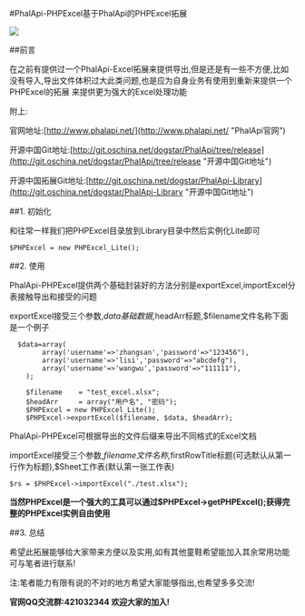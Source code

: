 #PhalApi-PHPExcel基于PhalApi的PHPExcel拓展

![](http://webtools.qiniudn.com/master-LOGO-20150410_50.jpg)

##前言

在之前有提供过一个PhalApi-Excel拓展来提供导出,但是还是有一些不方便,比如没有导入,导出文件体积过大此类问题,也是应为自身业务有使用到重新来提供一个PHPExcel的拓展
来提供更为强大的Excel处理功能

附上:

官网地址:[http://www.phalapi.net/](http://www.phalapi.net/ "PhalApi官网")

开源中国Git地址:[http://git.oschina.net/dogstar/PhalApi/tree/release](http://git.oschina.net/dogstar/PhalApi/tree/release "开源中国Git地址")

开源中国拓展Git地址:[http://git.oschina.net/dogstar/PhalApi-Library](http://git.oschina.net/dogstar/PhalApi-Library "开源中国Git地址")


##1. 初始化

和往常一样我们把PHPExcel目录放到Library目录中然后实例化Lite即可

    $PHPExcel = new PHPExcel_Lite();

##2. 使用

PhalApi-PHPExcel提供两个基础封装好的方法分别是exportExcel,importExcel分表接触导出和接受的问题

exportExcel接受三个参数,$data基础数据,$headArr标题,$filename文件名称下面是一个例子

      $data=array(
            array('username'=>'zhangsan','password'=>"123456"),
            array('username'=>'lisi','password'=>"abcdefg"),
            array('username'=>'wangwu','password'=>"111111"),
        );

        $filename    = "test_excel.xlsx";
        $headArr     = array("用户名", "密码");
        $PHPExcel = new PHPExcel_Lite();
        $PHPExcel->exportExcel($filename, $data, $headArr);
        
PhalApi-PHPExcel可根据导出的文件后缀来导出不同格式的Excel文档

importExcel接受三个参数,$filename文件名称,$firstRowTitle标题(可选默认从第一行作为标题),$Sheet工作表(默认第一张工作表)

    $rs = $PHPExcel->importExcel("./test.xlsx");

**当然PHPExcel是一个强大的工具可以通过$PHPExcel->getPHPExcel();获得完整的PHPExcel实例自由使用**

##3. 总结

希望此拓展能够给大家带来方便以及实用,如有其他童鞋希望能加入其余常用功能可与笔者进行联系!

注:笔者能力有限有说的不对的地方希望大家能够指出,也希望多多交流!

**官网QQ交流群:421032344  欢迎大家的加入!**